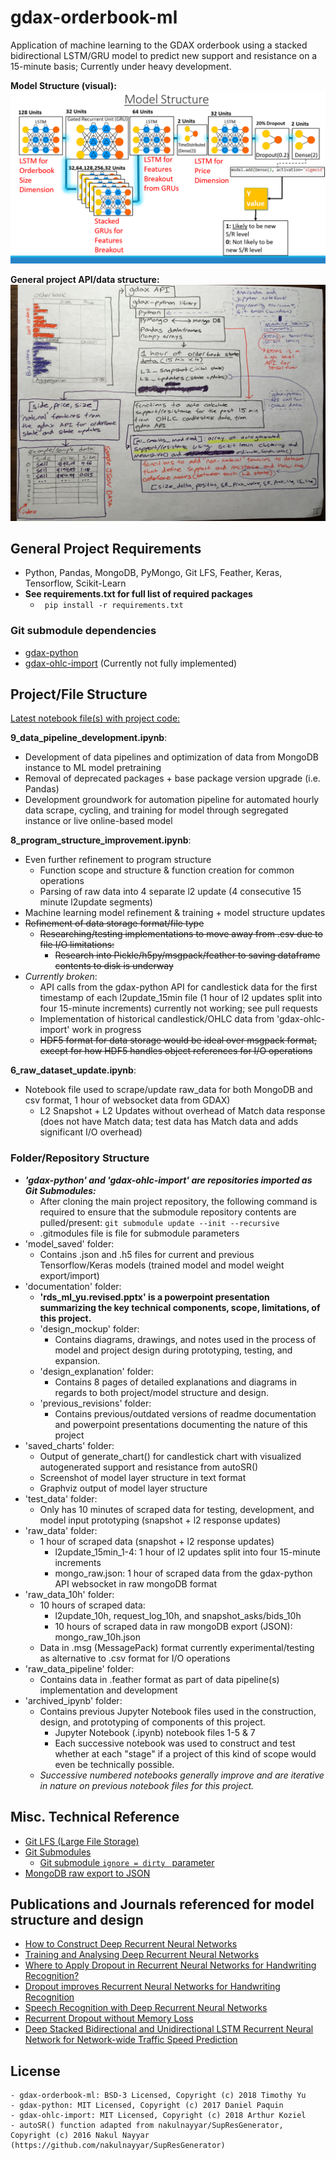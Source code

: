 # gdax-orderbook-ml
Application of machine learning to the GDAX orderbook using a stacked bidirectional LSTM/GRU model to predict new support and resistance on a 15-minute basis; Currently under heavy development. 

**Model Structure (visual):**
![Model Structure (visual)](documentation/images/model_structure_visual.png)

**General project API/data structure:**
![General API/data structure:](documentation/design_explanation/1_orderbook_api.jpg)

## General Project Requirements

- Python, Pandas, MongoDB, PyMongo, Git LFS, Feather, Keras, Tensorflow, Scikit-Learn
- **See requirements.txt for full list of required packages**
  - ` pip install -r requirements.txt` 

### Git submodule dependencies 

- [gdax-python](https://github.com/danpaquin/gdax-python)
- [gdax-ohlc-import](https://github.com/arthurk/gdax-ohlc-import) (Currently not fully implemented)

## Project/File Structure

<u>Latest notebook file(s) with project code:</u>

**9_data_pipeline_development.ipynb**:

- Development of data pipelines and optimization of data from MongoDB instance to ML model pretraining
- Removal of deprecated packages + base package version upgrade (i.e. Pandas)
- Development groundwork for automation pipeline for automated hourly data scrape, cycling, and training for model through segregated instance or live online-based model

**8_program_structure_improvement.ipynb**:
- Even further refinement to program structure
    - Function scope and structure & function creation for common operations
    - Parsing of raw data into 4 separate l2 update (4 consecutive 15 minute l2update segments)
- Machine learning model refinement & training + model structure updates
- ~~Refinement of data storage format/file type~~ 
    - ~~Researching/testing implementations to move away from .csv due to file I/O limitations:~~
        - ~~Research into Pickle/h5py/msgpack/feather to saving dataframe contents to disk is underway~~
- *Currently broken*:
    - API calls from the gdax-python API for candlestick data for the first timestamp of each l2update_15min file (1 hour of l2 updates split into four 15-minute increments) currently not working; see pull requests
    - Implementation of historical candlestick/OHLC data from 'gdax-ohlc-import' work in progress
    - ~~HDF5 format for data storage would be ideal over msgpack format, except for how HDF5 handles object references for I/O operations~~ 

**6_raw_dataset_update.ipynb**:
- Notebook file used to scrape/update raw_data for  both MongoDB and csv format, 1 hour of websocket data from GDAX)
    - L2 Snapshot + L2 Updates without overhead of Match data response (does not have Match data; test data has Match data and adds significant I/O overhead)
      
### Folder/Repository Structure  

- ***'gdax-python' and 'gdax-ohlc-import' are repositories imported as Git Submodules:***
    - After cloning the main project repository, the following command is required to ensure that the submodule repository contents are pulled/present: `git submodule update --init --recursive`
    - .gitmodules file is file for submodule parameters
- 'model_saved' folder:
    - Contains .json and .h5 files for current and previous Tensorflow/Keras models (trained model and model weight export/import)
- 'documentation' folder: 
    - **'rds_ml_yu.revised.pptx' is a powerpoint presentation summarizing the key technical components, scope, limitations, of this project.**
    - 'design_mockup' folder: 
        - Contains diagrams, drawings, and notes used in the process of model and project design during prototyping, testing, and expansion.
    - 'design_explanation' folder:
        - Contains 8 pages of detailed explanations and diagrams in regards to both project/model structure and design.
    -  'previous_revisions' folder:
        - Contains previous/outdated versions of readme documentation and powerpoint presentations documenting the nature of this project
- 'saved_charts' folder:
    - Output of generate_chart() for candlestick chart with visualized autogenerated support and resistance from autoSR()
    - Screenshot of model layer structure in text format
    - Graphviz output of model layer structure
- 'test_data' folder: 
    - Only has 10 minutes of scraped data for testing, development, and model input prototyping (snapshot + l2 response updates)
- 'raw_data' folder: 
    - 1 hour of scraped data (snapshot + l2 response updates)
        - l2update_15min_1-4: 1 hour of l2 updates split into four 15-minute increments
        - mongo_raw.json: 1 hour of scraped data from the gdax-python API websocket in raw mongoDB format
- 'raw_data_10h' folder: 
    - 10 hours of scraped data: 
        - l2update_10h, request_log_10h, and snapshot_asks/bids_10h 
        - 10 hours of scraped data in raw mongoDB export (JSON): mongo_raw_10h.json
    - Data in .msg (MessagePack) format currently experimental/testing as alternative to .csv format for I/O operations
- 'raw_data_pipeline' folder: 
    - Contains data in .feather format as part of data pipeline(s) implementation and development
- 'archived_ipynb' folder: 
    - Contains previous Jupyter Notebook files used in the construction, design, and prototyping of components of this project.
        - Jupyter Notebook (.ipynb) notebook files 1-5 & 7
        - Each successive notebook was used to construct and test whether at each "stage" if a project of this kind of scope would even be technically possible. 
    - *Successive numbered notebooks generally improve and are iterative in nature on previous notebook files for this project.*

## Misc. Technical Reference

- [Git LFS (Large File Storage)](https://git-lfs.github.com/)
- [Git Submodules](https://blog.github.com/2016-02-01-working-with-submodules/)
  - [Git submodule `ignore = dirty ` parameter](https://stackoverflow.com/questions/41596529/what-is-a-dirty-submodule/41598706?utm_medium=organic&utm_source=google_rich_qa&utm_campaign=google_rich_qa)
- [MongoDB raw export to JSON](https://www.mkyong.com/mongodb/mongodb-import-and-export-example/)

## **Publications and Journals referenced for model structure and design**

- [How to Construct Deep Recurrent Neural Networks](https://arxiv.org/abs/1312.6026)
- [Training and Analysing Deep Recurrent Neural Networks](https://papers.nips.cc/paper/5166-training-and-analysing-deep-recurrent-neural-networks)
- [Where to Apply Dropout in Recurrent Neural Networks for Handwriting Recognition?](https://pdfs.semanticscholar.org/3061/db5aab0b3f6070ea0f19f8e76470e44aefa5.pdf)
- [Dropout improves Recurrent Neural Networks for Handwriting Recognition](https://arxiv.org/pdf/1312.4569.pdf)
- [Speech Recognition with Deep Recurrent Neural Networks](https://arxiv.org/abs/1303.5778)
- [Recurrent Dropout without Memory Loss](https://arxiv.org/abs/1603.05118)
- [Deep Stacked Bidirectional and Unidirectional LSTM Recurrent Neural Network for Network-wide Traffic Speed Prediction](https://arxiv.org/ftp/arxiv/papers/1801/1801.02143.pdf)

## License 
    - gdax-orderbook-ml: BSD-3 Licensed, Copyright (c) 2018 Timothy Yu
    - gdax-python: MIT Licensed, Copyright (c) 2017 Daniel Paquin 
    - gdax-ohlc-import: MIT Licensed, Copyright (c) 2018 Arthur Koziel
    - autoSR() function adapted from nakulnayyar/SupResGenerator, Copyright (c) 2016 Nakul Nayyar (https://github.com/nakulnayyar/SupResGenerator)
